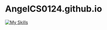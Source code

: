 # AngelCS0124.github.io

[![My Skills](https://skillicons.dev/icons?i=js,html,css,java,c,mysql,figma,gitlab,godot,windows)](https://skillicons.dev)
